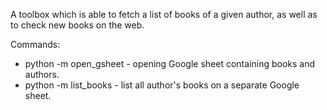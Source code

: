 A toolbox which is able to fetch a list of books of a given author, as well as to check new books on the web.

Commands:
 * python -m open_gsheet - opening Google sheet containing books and authors.
 * python -m list_books - list all author's books on a separate Google sheet.
